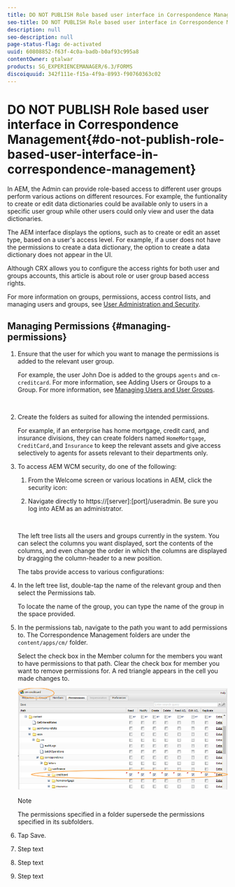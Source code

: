 ```yaml
---
title: DO NOT PUBLISH Role based user interface in Correspondence Management
seo-title: DO NOT PUBLISH Role based user interface in Correspondence Management
description: null
seo-description: null
page-status-flag: de-activated
uuid: 60808852-f63f-4c0a-badb-b0af93c995a8
contentOwner: gtalwar
products: SG_EXPERIENCEMANAGER/6.3/FORMS
discoiquuid: 342f111e-f15a-4f9a-8993-f90760363c02
---
```


# DO NOT PUBLISH Role based user interface in Correspondence Management{#do-not-publish-role-based-user-interface-in-correspondence-management}

In AEM, the Admin can provide role-based access to different user groups perform various actions on different resources. For example, the funtionality to create or edit data dictionaries could be available only to users in a specific user group while other users could only view and user the data dictionaries.

The AEM interface displays the options, such as to create or edit an asset type, based on a user's access level. For example, if a user does not have the permissions to create a data dictionary, the option to create a data dictionary does not appear in the UI.

Although CRX allows you to configure the access rights for both user and groups accounts, this article is about role or user group based access rights.

For more information on groups, permissions, access control lists, and managing users and groups, see [User Administration and Security](../../sites/administering/using/security.md).

## Managing Permissions {#managing-permissions}

1. Ensure that the user for which you want to manage the permissions is added to the relevant user group.

   For example, the user John Doe is added to the groups `agents` and `cm-creditcard`. For more information, see Adding Users or Groups to a Group. For more information, see [Managing Users and User Groups](../../communities/using/users.md).

   ![]()

1. Create the folders as suited for allowing the intended permissions.

   For example, if an enterprise has home mortgage, credit card, and insurance divisions, they can create folders named `HomeMortgage`, `CreditCard,`and `Insurance` to keep the relevant assets and give access selectively to agents for assets relevant to their departments only. 

1. To access AEM WCM security, do one of the following:

    1. From the Welcome screen or various locations in AEM, click the security icon:  

    1. Navigate directly to https://[server]:[port]/useradmin. Be sure you log into AEM as an administrator.

       ![]()

   The left tree lists all the users and groups currently in the system. You can select the columns you want displayed, sort the contents of the columns, and even change the order in which the columns are displayed by dragging the column-header to a new position.

   The tabs provide access to various configurations:

1. In the left tree list, double-tap the name of the relevant group and then select the Permissions tab.

   To locate the name of the group, you can type the name of the group in the space provided.

1. In the permissions tab, navigate to the path you want to add permissions to. The Correspondence Management folders are under the `content/apps/cm/` folder.

   Select the check box in the Member column for the members you want to have permissions to that path. Clear the check box for member you want to remove permissions for. A red triangle appears in the cell you made changes to.

   ![](assets/useradmin-creditcard.png)

   >[!NOTE]
   >
   >The permissions specified in a folder supersede the permissions specified in its subfolders.

1. Tap Save.
1. Step text
1. Step text
1. Step text

